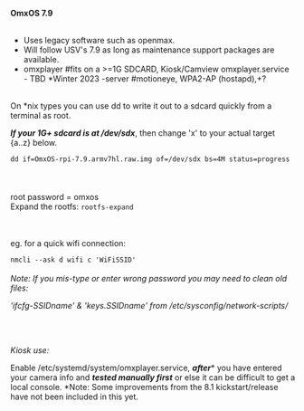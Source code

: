 **OmxOS 7.9**
<br />
<br />
 - Uses legacy software such as openmax.
 - Will follow USV's 7.9 as long as maintenance support packages are available.
  - omxplayer  #fits on a >=1G SDCARD, Kiosk/Camview  omxplayer.service                                                    
           - TBD   *Winter 2023 -server  #motioneye, WPA2-AP (hostapd),+?
<br />
On *nix types you can use dd to write it out to a sdcard quickly from a terminal as root.

***If your 1G+ sdcard is at /dev/sdx***,  then change 'x' to your actual target {a..z} below.

`dd if=OmxOS-rpi-7.9.armv7hl.raw.img of=/dev/sdx bs=4M status=progress`
<br />
<br />
<br />
<br />
root password = omxos
<br />
Expand the rootfs:
`rootfs-expand`

<br />
<br />
eg. for a quick wifi connection:

`nmcli --ask d wifi c 'WiFiSSID'`
<br />
<br />
*Note: If you mis-type or enter wrong password you may need to clean old files:*

*'ifcfg-SSIDname' & 'keys.SSIDname' from /etc/sysconfig/network-scripts/*

<br />
<br />

*Kiosk use:*

Enable /etc/systemd/system/omxplayer.service, ***after**** you have entered your
camera info and ***tested manually first*** or else it can be difficult to get a local console.
*Note: Some improvements from the 8.1 kickstart/release have not been included in this yet.
